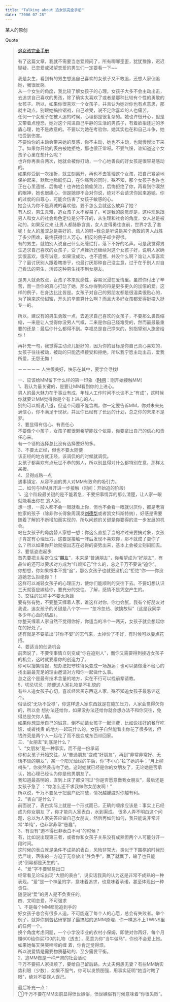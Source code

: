 ```yaml
---
title: "Talking about 追女孩完全手册"
date: "2006-07-28"
---
```


某人的原创 

Quote

> [追女孩完全手册](http://qiqijustina.spaces.msn.com/blog/cns!4E186659F696F0DA!874.entry)  
> 
> 有了这篇文章，我就不需要当恋爱顾问了，所有唧唧歪歪，犹犹豫豫，迟迟疑疑，已恋爱或渴望恋爱的男生们一定要看一下~~
> 
> 我是女生，看到有的男生想追自己喜欢的女孩子又不敢追，还想人家倒追她，我很反感.  
> 从一个女生的角度，我比较了解女孩子的心理。女孩子大多不会主动出击，去追求自己喜欢的男孩，除了确实太喜欢了或者是那种比较有个性的勇敢的女孩子。所以，如果你很喜欢一个女孩子，并且认为她对你也有点意思，那就主动点，别跟她搞拉锯战，自己难受，说不定你喜欢的人也痛苦。  
> 任何一个女孩子在被人追的时候，心理都是很复杂的。她也许很开心，但是又带着点惶恐，她对这个闯进自己平静的生活的男孩子，有着欲拒还迎的矛盾心理，她不是故意的。不要以为她在考验你，她其实也在和自己斗争，她怕受到伤害。  
> 不要怕你的主动会带来她的反感，你不主动，她也不主动，也就慢慢淡下来了。如果你开始的表白被她拒绝，那也很正常呀。不要气馁，谁知道这个女孩子心里在想什么呢？  
> 也许你再表白两次，她就会被你打动，一个心地善良的好女孩是很容易感动的。  
> 如果你受到一次挫折，就立刻离开，再也不去答理这个女孩，把自己紧紧地保护起来，默默地舔舐伤口，在你痛苦的同时，殊不知，那个女孩子也许也正在心里遗憾、后悔呢！也许她会偷偷哭泣，后悔拒绝了你，再看到你漠然的眼神，她也很痛心，但是她却不会对你说，绝对不会请求你回来追她。你的过度的自尊心，可能会伤害了女孩子敏感的心。  
> 她会认为你不是真诚的喜欢他，要不怎么会就这么放弃了她？  
> 有人说，男生真难，追女孩子太不容易了。可是我的感觉却是，这种现象跟男人和女人的社会角色定位是分不开的，从生理和社会的角度，女人总是被动的。如果反过来,让男人都脉脉含羞，女人变得勇往直前，世界才乱了套呢！女人的羞涩总是美好的、动人的呀~我总是听说是某个勇敢的男人战胜了多少困难，最终获得佳人芳心。相反的例子却少得很。  
> 有的男生，就怕别人说自己什么死缠烂打，落下不好的名声。可是我觉得男生追求自己喜欢的女孩子，受了点挫折还继续对这个女孩子好，说明人家确实很喜欢，很有诚意，如果没成功，也不遗憾，并没什么啊？谁让人家喜欢了？最讨厌别人跟着瞎掺乎，也最讨厌那种自己没主意，过于在乎别人对自己看法的男生，活该这种男生找不到女朋友。  
>   
> 是男人就勇敢点，女孩子本来就感性，容易沉浸在爱情里。虽然你付出了辛苦，而一旦你的真心打动了她，那么你得到的将是更多更久的加倍的爱。这样的例子，在身边比比皆是。女孩子对自己的男朋友都是很温柔很贴心的，为了换来这份甜蜜，开头的辛苦算什么啊？而且大多好女孩都爱得挺投入挺专一的。  
>   
> 所以，建议有的男生勇敢一点，去追求自己喜欢的女孩子，不要那么畏畏缩缩，一来是让人觉得你没男人气概，二来是你自己怪难受的，然而最最最重要的还是：最后你什么都得不到。幸福总是自己挣来的，别指望别人施舍给你！  
>   
> 再补充一句，我觉得主动点儿挺好的，因为你的目标是你自己真心喜欢的，女孩子往往被动，被动的只能选择接受和拒绝，所以我宁愿主动出击，爱我所爱，无怨无悔！  
>   
> －－－－－ 人生很美好，快乐在其中，要学会寻找!  
>   
> 一、应该给MM留下什么样的第一印象（[时间](http://www.sogou.com/sogoupedia?query=时间)：刚开始接触MM）  
> 1、我认为最关键的，是要让MM看到你的上进心。  
> 男人的最大魅力在于事业有成，年轻人工作时间不长谈不上“有成”，这时候你就要让MM觉得你是个有上进心的人。  
> 别的可以胡说八道，但这个问题不能含糊，你一定要告诉MM，你对未来充满信心，你不满足于现状，并且你已经有了长远的计划，总之你的未来不是梦。  
> 2、要显得有信心、有责任心  
> 不要像个小孩子，女孩子都很懒希望能找个依靠，你要拿出自己的信心和责任心来。  
> 有一个错的选择总比没有选择要好的多。  
> 3、不要太正经，但也不要太随便  
> 该正经的地方就正经，该调侃的的时候就调侃。  
> 女孩子都喜欢有点玩世不恭的男人，所以别显得对什么都特别在意，那样太呆板。  
> 4、显得成熟一点  
> 遇事镇定、从容不迫的男人对MM有致命的吸引力。  
> 二、如何与MM展开进一步接触（时间：开始追的阶段）  
> 1、这个阶段最关键的是不能着急，不要把事情弄的那么清楚，让人家一眼就能看出你在 追人家。  
> 想一想，一般人都不会一眼就看上你，但也不会看一眼就讨厌你，都是老百姓家的孩子（除非你长得象周润发[刘德华](http://www.sogou.com/sogoupedia?query=刘德华 "点击有奖")或者凯文科斯特纳），好感是需要随着了解的不断增加而实现的，所以问题的关键是你要得的进一步发展的机会。  
> 站在女孩子的角度替人家想一想：你这么直接了当的冲过来要搞对象，女孩子肯定有心理压力。这要是接触一阵后发现不喜欢你，那不就成了耍你了么？所以如果你开始就摆出志在必得的姿势出来，基本上会被立刻闷回去。  
> 2、要低姿态起步  
> 首先要把关系定位成“[朋友](http://www.sogou.com/sogoupedia?query=朋友)”，本来是“普通朋友”，你希望成为“好朋友”，有品位的还可以要求对方成为“红颜知己”什么的，总之千万不要说“追你”。  
> 你想想，你如果根本不提“追”，那么女孩子也就更没机会“拒绝”你——你没追她怎么拒绝你？！  
> 这样可以减轻女孩子的心理压力，使你们能顺利的交往下去。不要幻想认识三天就答应嫁给你，要充分的交往、了解，感情不是凭空产生的。  
> 3、交往的过程中不要太急躁  
> 要有张有弛，不要整天缠着人家，谁这样对你，你也会腻。我有个好朋友对我说，追女孩子的关键是八个字—— “忽冷忽热、欲擒故纵”（这是我同学多少年心血的结晶）。  
> 你整天缠着人家自然不觉得你好，你适当的冷个一两天，女孩子就会想起你在的好处了。  
> 还有就是不要拿出“非你不娶”的志气来，太掉价了不好，有时候可以耍点花招。  
> 4、要适当的创造机会  
> 前面说了，不要使事情立刻变成“你在追别人”，而你又需要得到接近女孩子的机会，这时就要看你的创造力了。  
> 你可以搜集情报，想办法把守株待兔变成一场邂逅；也可以装做漫不经心的找出最最充足的理由邀请对方和你一起做什么事。  
> 总之这个是最有技术含量的地方，实在不行可以找前辈请教。  
> 5、切忌切忌：随便送人家礼物是不礼貌的  
> 有些人追女孩子心切，喜欢经常买东西送人家，殊不知追女孩子最忌讳这个。  
> 俗话说“无功不受禄”，你这样送人家东西就是在施加压力，人家会觉得欠你的，所以会 想办法还给你，如果没办法还给你就会想办法不和你交往，免得总是欠你人情。  
> 如果你想显示自己的诚意，倒不妨请女孩子一起消费，比如说找好的餐厅吃饭，或者找贵 的地方一起玩什么的，女孩子自然能看出你花了很多钱，但钱终究是两个人一起花了而不是变成东西带回家。  
> 三、“女朋友”到底是什么？  
> 1、“女朋友”是一种事实，而不是一份承诺  
> 你和女孩子开始交往，从“普通朋友”变成“好朋友”，再到“非常非常好、无话不谈的朋友”，某一个阳光灿烂的午后，你“不小心”拉了她的手；“月上柳梢头”，你突然袭击吻了她。这时她就已经是你的女朋友了，无论她是否承认，她心理已经认为你是他男朋友了。  
> 我知道最高明的，直到上床了都没问过“你是否愿意做我女朋友”，最后还是女孩子急了 ：“你怎么还不求我做你女朋友啊！”  
> 所以说，千万不要急于把窗户纸捅破，情况越朦胧对你越有利。  
> 2、“表白”是什么？  
> 前面说了，表白实际上就是一个形式而已，正确的顺序应该是：事实上已经成为你女朋友 了，你才能向人家表白，水到渠成。 很多人弄不明白这个问题，总以为人家先答应做自己女朋友，然后再如何如何，我只能说非常非常“单纯”，也非常非常“愚蠢”。  
> 3、有没有“迫不得已非表白不可”的时候？  
> 有，比如说出现第三者，或者你和女孩子关系没有成熟但两个人可能分开一段时间。  
> 这时候的表白就是条件不成熟的表白，风险非常大，类似于下围棋的时候形势严峻，落後的一方迫于无奈放出“胜负手”，赢了就赢了，输了也只能说“倒霉都是天生的”。  
> 4、“爱”字不要轻易出口  
> 经常看见论坛出现“大胆的表白”，说实话我真的认为这是非常不成熟的一种表现。“爱”是一个神圣的字，意味着追求，也意味着承诺，甚至体现出一种责任。  
> 随便说“爱”的男人是不负责任的。  
> 四、文明恋爱，不可强求  
> 1、不是每个MM都能追到手的  
> 好女孩子总会有很多人追，不可能遂了每个人的心愿，总会有失败者。举个例子，就算你刻苦钻研掌握了最搞超的追MM原理，你一样追不上TWINS里的任何一个。  
> 换个角度考虑问题，一个小学没毕业的农村小保姆，即使对你再好，每个月赚600给你买700的礼物（透支），愿意为你“当牛做马”，你也不会爱上她。如果她每天哭哭啼啼的缠 着，你肯定觉得烦。  
> 所以说爱情是需要物质基础的，至少需要平衡。  
> 2、追MM做是一种严肃的社会活动  
> 千万不要把人家搞烦了，要给自己留后路。大丈夫何患无妻？有些MM确实势利眼（少数），如果不服气，你可以发愤图强，用事实证明“她当时瞎了眼”，绝对不要误人误己。  
>   
> 最后补充一点：  
> ①千万不要在MM面前显得愤世嫉俗，愤世嫉俗有时候意味着“你很失败”。

